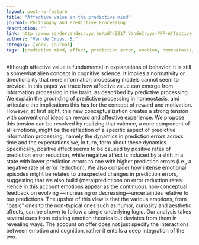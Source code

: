```yaml
---
layout: post-no-feature
title: "Affective value in the predictive mind"
journal: Philosophy and Predictive Processing
description: ""
link: http://www.sandervandecruys.be/pdf/2017_VandeCruys-PPP-Affective.pdf
authors: "Van de Cruys, S."
category: [work, journal]
tags: [predictive mind, affect, prediction error, emotion, homeostasis, value, valence, dark room problem, reward, uncertainty]
---
```


Although affective value is fundamental in explanations of behavior, it is still a somewhat alien concept in cognitive science. It implies a normativity or directionality that mere information processing models cannot seem to provide. In this paper we trace how affective value can emerge from information processing in the brain, as described by predictive processing. We explain the grounding of predictive processing in homeostasis, and articulate the implications this has for the concept of reward and motivation. However, at first sight, this new conceptualization creates a strong tension with conventional ideas on reward and affective experience. We propose this tension can be resolved by realizing that valence, a core component of all emotions, might be the reflection of a specific aspect of predictive information processing, namely the dynamics in prediction errors across time and the expectations we, in turn, form about these dynamics. Specifically, positive affect seems to be caused by positive rates of prediction error reduction, while negative affect is induced by a shift in a state with lower prediction errors to one with higher prediction errors (i.e., a negative rate of error reduction). We also consider how intense emotional episodes might be related to unexpected changes in prediction errors, suggesting that we also build (meta)predictions on error reduction rates. Hence in this account emotions appear as the continuous non-conceptual feedback on evolving —increasing or decreasing—uncertainties relative to our predictions. The upshot of this view is that the various emotions, from "basic" ones to the non-typical ones such as humor, curiosity and aesthetic affects, can be shown to follow a single underlying logic. Our analysis takes several cues from existing emotion theories but deviates from them in revealing ways. The account on offer does not just specify the interactions between emotion and cognition, rather it entails a deep integration of the two.
